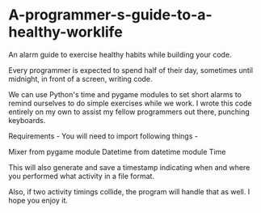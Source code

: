 # A-programmer-s-guide-to-a-healthy-worklife
An alarm guide to exercise healthy habits while building your code.

Every programmer is expected to spend half of their day, sometimes until midnight, in front of a screen, writing code.

We can use Python's time and pygame modules to set short alarms to remind ourselves to do simple exercises while we work. I wrote this code entirely on my own to assist my fellow programmers out there, punching keyboards.


Requirements -
You will need to import following things -

Mixer from pygame module
Datetime from datetime module
Time

This will also generate and save a timestamp indicating when and where you performed what activity in a file format.

Also, if two activity timings collide, the program will handle that as well. I hope you enjoy it.
